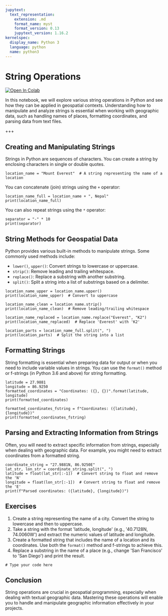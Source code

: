 ```yaml
---
jupytext:
  text_representation:
    extension: .md
    format_name: myst
    format_version: 0.13
    jupytext_version: 1.16.2
kernelspec:
  display_name: Python 3
  language: python
  name: python3
---
```


# String Operations

[![Open In Colab](https://colab.research.google.com/assets/colab-badge.svg)](https://colab.research.google.com/github/giswqs/geog-312/blob/main/book/python/04_string_operations.ipynb)

In this notebook, we will explore various string operations in Python and see how they can be applied in geospatial contexts. Understanding how to manipulate and analyze strings is essential when working with geographic data, such as handling names of places, formatting coordinates, and parsing data from text files.

+++

## Creating and Manipulating Strings

Strings in Python are sequences of characters. You can create a string by enclosing characters in single or double quotes.

```{code-cell} ipython3
location_name = "Mount Everest"  # A string representing the name of a location
```

You can concatenate (join) strings using the `+` operator:

```{code-cell} ipython3
location_name_full = location_name + ", Nepal"
print(location_name_full)
```

You can also repeat strings using the `*` operator:

```{code-cell} ipython3
separator = "-" * 10
print(separator)
```

## String Methods for Geospatial Data

Python provides various built-in methods to manipulate strings. Some commonly used methods include:
- `lower()`, `upper()`: Convert strings to lowercase or uppercase.
- `strip()`: Remove leading and trailing whitespace.
- `replace()`: Replace a substring with another substring.
- `split()`: Split a string into a list of substrings based on a delimiter.

```{code-cell} ipython3
location_name_upper = location_name.upper()
print(location_name_upper)  # Convert to uppercase
```

```{code-cell} ipython3
location_name_clean = location_name.strip()
print(location_name_clean)  # Remove leading/trailing whitespace
```

```{code-cell} ipython3
location_name_replaced = location_name.replace("Everest", "K2")
print(location_name_replaced)  # Replace 'Everest' with 'K2'
```

```{code-cell} ipython3
location_parts = location_name_full.split(", ")
print(location_parts)  # Split the string into a list
```

## Formatting Strings

String formatting is essential when preparing data for output or when you need to include variable values in strings. You can use the `format()` method or f-strings (in Python 3.6 and above) for string formatting.

```{code-cell} ipython3
latitude = 27.9881
longitude = 86.9250
formatted_coordinates = "Coordinates: ({}, {})".format(latitude, longitude)
print(formatted_coordinates)
```

```{code-cell} ipython3
formatted_coordinates_fstring = f"Coordinates: ({latitude}, {longitude})"
print(formatted_coordinates_fstring)
```

## Parsing and Extracting Information from Strings

Often, you will need to extract specific information from strings, especially when dealing with geographic data. For example, you might need to extract coordinates from a formatted string.

```{code-cell} ipython3
coordinate_string = "27.9881N, 86.9250E"
lat_str, lon_str = coordinate_string.split(", ")
latitude = float(lat_str[:-1])  # Convert string to float and remove the 'N'
longitude = float(lon_str[:-1])  # Convert string to float and remove the 'E'
print(f"Parsed coordinates: ({latitude}, {longitude})")
```

## Exercises

1. Create a string representing the name of a city. Convert the string to lowercase and then to uppercase.
2. Take a string with the format 'latitude, longitude' (e.g., '40.7128N, 74.0060W') and extract the numeric values of latitude and longitude.
3. Create a formatted string that includes the name of a location and its coordinates. Use both the `format()` method and f-strings to achieve this.
4. Replace a substring in the name of a place (e.g., change 'San Francisco' to 'San Diego') and print the result.

```{code-cell} ipython3
# Type your code here
```

## Conclusion

String operations are crucial in geospatial programming, especially when dealing with textual geographic data. Mastering these operations will enable you to handle and manipulate geographic information effectively in your projects.
